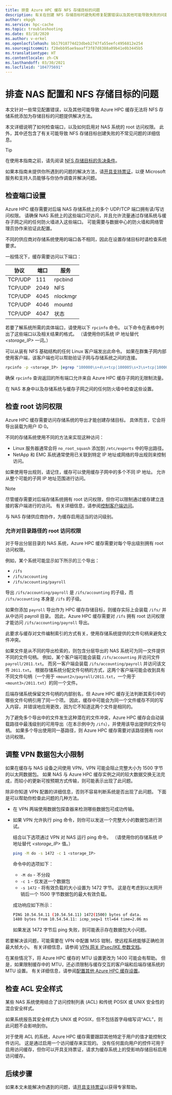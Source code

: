 ```yaml
---
title: 排查 Azure HPC 缓存 NFS 存储目标的问题
description: 有关在创建 NFS 存储目标时避免和修复配置错误以及其他可能导致失败的问题的提示
author: ekpgh
ms.service: hpc-cache
ms.topic: troubleshooting
ms.date: 03/18/2020
ms.author: v-erkel
ms.openlocfilehash: bb17918774d23dbeb2747fa55eefc4956812e254
ms.sourcegitcommit: f28ebb95ae9aaaff3f87d8388a09b41e0b3445b5
ms.translationtype: HT
ms.contentlocale: zh-CN
ms.lasthandoff: 03/30/2021
ms.locfileid: "104775691"
---
```

# <a name="troubleshoot-nas-configuration-and-nfs-storage-target-issues"></a>排查 NAS 配置和 NFS 存储目标的问题

本文针对一些常见配置错误，以及其他可能导致 Azure HPC 缓存无法将 NFS 存储系统添加为存储目标的问题提供解决方法。

本文详细说明了如何检查端口，以及如何启用对 NAS 系统的 root 访问权限。 此外，其中还包含了有关可能导致 NFS 存储目标创建失败的不常见问题的详细信息。

> [!TIP]
> 在使用本指南之前，请先阅读 [NFS 存储目标的先决条件](hpc-cache-prerequisites.md#nfs-storage-requirements)。

如果本指南未提供你所遇到的问题的解决方法，请[开具支持票证](hpc-cache-support-ticket.md)，以便 Microsoft 服务和支持人员能够与你协作调查并解决问题。

## <a name="check-port-settings"></a>检查端口设置

Azure HPC 缓存需要对后端 NAS 存储系统上的多个 UDP/TCP 端口拥有读/写访问权限。 请确保 NAS 系统上的这些端口可访问，并且允许流量通过存储系统与缓存子网之间的任何防火墙进入这些端口。 可能需要与数据中心的防火墙和网络管理员协作来验证此配置。

不同的供应商对存储系统使用的端口各不相同，因此在设置存储目标时请检查系统要求。

一般情况下，缓存需要访问以下端口：

| 协议 | 端口  | 服务  |
|----------|-------|----------|
| TCP/UDP  | 111   | rpcbind  |
| TCP/UDP  | 2049  | NFS      |
| TCP/UDP  | 4045  | nlockmgr |
| TCP/UDP  | 4046  | mountd   |
| TCP/UDP  | 4047  | 状态   |

若要了解系统所需的具体端口，请使用以下 ``rpcinfo`` 命令。 以下命令在表格中列出了这些端口以及相关结果的格式。 （请使用你的系统 IP 地址替代 *<storage_IP>* 一词。）

可以从装有 NFS 基础结构的任何 Linux 客户端发出此命令。 如果在群集子网内部使用客户端，该客户端也可以帮助验证子网与存储系统之间的连接。

```bash
rpcinfo -p <storage_IP> |egrep "100000\s+4\s+tcp|100005\s+3\s+tcp|100003\s+3\s+tcp|100024\s+1\s+tcp|100021\s+4\s+tcp"| awk '{print $4 "/" $3 " " $5}'|column -t
```

确保 ``rpcinfo`` 查询返回的所有端口允许来自 Azure HPC 缓存子网的无限制流量。

在 NAS 本身中以及存储系统与缓存子网之间的任何防火墙中检查这些设置。

## <a name="check-root-access"></a>检查 root 访问权限

Azure HPC 缓存需要访问存储系统的导出才能创建存储目标。 具体而言，它会将导出装载为用户 ID 0。

不同的存储系统使用不同的方法来实现这种访问：

* Linux 服务器通常会将 ``no_root_squash`` 添加到 ``/etc/exports`` 中的导出路径。
* NetApp 和 EMC 系统通常使用已关联到特定 IP 地址或网络的导出规则来控制访问。

如果使用导出规则，请记住，缓存可以使用缓存子网中的多个不同 IP 地址。 允许从整个可能的子网 IP 地址范围进行访问。

> [!NOTE]
> 尽管缓存需要对后端存储系统拥有 root 访问权限，但你可以限制通过缓存建立连接的客户端进行的访问。 有关详细信息，请参阅[控制客户端访问](access-policies.md#root-squash)。

与 NAS 存储供应商协作，为缓存启用适当的访问级别。

### <a name="allow-root-access-on-directory-paths"></a>允许对目录路径的 root 访问权限
<!-- linked in prereqs article -->

对于导出分层目录的 NAS 系统，Azure HPC 缓存需要对每个导出级别拥有 root 访问权限。

例如，某个系统可能显示如下所示的三个导出：

* ``/ifs``
* ``/ifs/accounting``
* ``/ifs/accounting/payroll``

导出 ``/ifs/accounting/payroll`` 是 ``/ifs/accounting`` 的子级，而 ``/ifs/accounting`` 本身是 ``/ifs`` 的子级。

如果你添加 ``payroll`` 导出作为 HPC 缓存存储目标，则缓存实际上会装载 ``/ifs/`` 并从中访问 payroll 目录。 因此，Azure HPC 缓存需要对 ``/ifs`` 拥有 root 访问权限才能访问 ``/ifs/accounting/payroll`` 导出。

此要求与缓存对文件编制索引的方式有关，使用存储系统提供的文件句柄来避免文件冲突。

如果文件是从不同的导出检索的，则包含分层导出的 NAS 系统可为同一文件提供不同的文件句柄。 例如，某个客户端可能会装载 ``/ifs/accounting`` 并访问文件 ``payroll/2011.txt``。 而另一客户端会装载 ``/ifs/accounting/payroll`` 并访问该文件 ``2011.txt``。 根据存储系统分配文件句柄的方式，这两个客户端可能会收到具有不同文件句柄（一个用于 ``<mount2>/payroll/2011.txt``，一个用于 ``<mount3>/2011.txt``）的同一个文件。

后端存储系统保留文件句柄的内部别名，但 Azure HPC 缓存无法判断其索引中的哪些文件句柄引用了同一个项。 因此，缓存中可能会为同一个文件缓存不同的写入内容，并错误地应用更改，因为它不知道这两个文件是相同的。

为了避免多个导出中的文件发生这种潜在的文件冲突，Azure HPC 缓存会自动装载路径中最浅级别的可用导出（在本示例中为 ``/ifs``），并使用该导出提供的文件句柄。 如果多个导出使用同一基路径，则 Azure HPC 缓存需要对该路径拥有 root 访问权限。

<!-- ## Enable export listing

The NAS must list its exports when the Azure HPC Cache queries it.

On most NFS storage systems, you can test this by sending the following query from a Linux client: ``showmount -e <storage IP address>``

Use a Linux client from the same virtual network as your cache, if possible.

If that command doesn't list the exports, the cache will have trouble connecting to your storage system. Work with your NAS vendor to enable export listing.  -->

## <a name="adjust-vpn-packet-size-restrictions"></a>调整 VPN 数据包大小限制
<!-- link in prereqs article and configuration article -->

如果在缓存与 NAS 设备之间使用 VPN，VPN 可能会阻止完整大小为 1500 字节的以太网数据包。 如果 NAS 与 Azure HPC 缓存实例之间的较大数据交换无法完成，而较小的更新可按预期方式传输，则可能表示出现了此问题。

除非你知道 VPN 配置的详细信息，否则不容易判断系统是否出现了此问题。 下面是可以帮助你检查此问题的几种方法。

* 在 VPN 两端使用数据包探查器来检测哪些数据包可成功传输。
* 如果 VPN 允许执行 ping 命令，则你可以发送一个完整大小的数据包进行测试。

  结合以下选项通过 VPN 对 NAS 运行 ping 命令。 （请使用你的存储系统 IP 地址替代 *<storage_IP>* 值。）

   ```bash
   ping -M do -s 1472 -c 1 <storage_IP>
   ```

  命令中的选项如下：

  * ``-M do`` - 不分段
  * ``-c 1`` - 仅发送一个数据包
  * ``-s 1472`` - 将有效负载的大小设置为 1472 字节。 这是在考虑到以太网开销后一个 1500 字节数据包的最大有效负载。

  成功响应如下所示：

  ```bash
  PING 10.54.54.11 (10.54.54.11) 1472(1500) bytes of data.
  1480 bytes from 10.54.54.11: icmp_seq=1 ttl=64 time=2.06 ms
  ```

  如果发送 1472 字节后 ping 失败，则可能表示存在数据包大小问题。

若要解决该问题，可能需要在 VPN 中配置 MSS 钳制，使远程系统能够正确检测最大帧大小。 有关详细信息，请参阅 [VPN 网关 IPsec/IKE 参数文档](../vpn-gateway/vpn-gateway-about-vpn-devices.md#ipsec)。

在某些情况下，将 Azure HPC 缓存的 MTU 设置更改为 1400 可能会有帮助。 但是，如果限制缓存中的 MTU，还必须限制与缓存交互的客户端和后端存储系统的 MTU 设置。 有关详细信息，请参阅[配置其他 Azure HPC 缓存设置](configuration.md#adjust-mtu-value)。

## <a name="check-for-acl-security-style"></a>检查 ACL 安全样式

某些 NAS 系统使用结合了访问控制列表 (ACL) 和传统 POSIX 或 UNIX 安全性的混合安全样式。

如果系统报告其安全样式为 UNIX 或 POSIX，但不包括首字母缩写词“ACL”，则此问题不会影响到你。

对于使用 ACL 的系统，Azure HPC 缓存需要跟踪其他特定于用户的值才能控制文件访问。 这是通过启用一个访问缓存来实现的。 没有任何面向用户的控件可用于启用访问缓存，但你可以开具支持票证，请求为缓存系统上的受影响存储目标启用访问缓存。

## <a name="next-steps"></a>后续步骤

如果本文未能解决你遇到的问题，请[开具支持票证](hpc-cache-support-ticket.md)以获得专家帮助。
